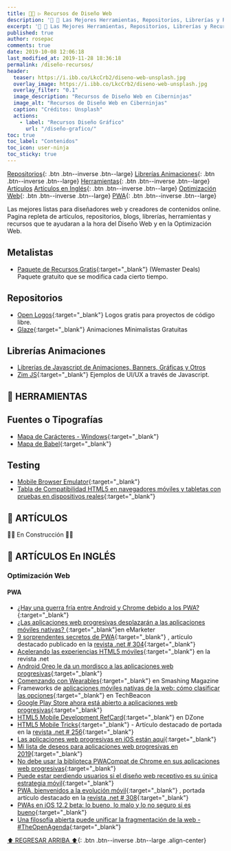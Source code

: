 ```yaml
---
title: 👩‍🎨 ▷ Recursos de Diseño Web
description: '🔨 🎨 Las Mejores Herramientas, Repositorios, Librerías y Recursos para Diseñadores Web'
excerpt: '🔨 🎨 Las Mejores Herramientas, Repositorios, Librerías y Recursos para Diseñadores Web'
published: true
author: rosepac
comments: true
date: 2019-10-08 12:06:18
last_modified_at: 2019-11-28 18:36:18
permalink: /diseño-recursos/
header:
  teaser: https://i.ibb.co/LkcCrb2/diseno-web-unsplash.jpg
  overlay_image: https://i.ibb.co/LkcCrb2/diseno-web-unsplash.jpg
  overlay_filter: "0.1"
  image_description: "Recursos de Diseño Web en Ciberninjas"
  image_alt: "Recursos de Diseño Web en Ciberninjas"
  caption: "Créditos: Unsplash"
  actions:
    - label: "Recursos Diseño Gráfico"
      url: "/diseño-grafico/"
toc: true
toc_label: "Contenidos"
toc_icon: user-ninja
toc_sticky: true
---
```


[Repositorios](/diseño-recursos/#repositorios){: .btn .btn--inverse .btn--large} [Librerías Animaciones](/diseño-recursos/#librerías-animaciones){: .btn .btn--inverse .btn--large} [Herramientas](/diseño-grafico/#-herramientas){: .btn .btn--inverse .btn--large} [Artículos](/diseño-recursos/#-artículos) [Artículos en Inglés](/diseño-recursos/#-artículos-en-inglés){: .btn .btn--inverse .btn--large} [Optimización Web](/diseño-recursos/#optimización-web){: .btn .btn--inverse .btn--large} [PWA](/diseño-recursos/#pwa){: .btn .btn--inverse .btn--large}

Las mejores listas para diseñadores web y creadores de contenidos online. Pagina repleta de artículos, repositorios, blogs, librerías, herramientas y recursos que te ayudaran a la hora del Diseño Web y en la Optimización Web.

## Metalistas

* [Paquete de Recursos Gratis](){:target="_blank"} (Wemaster Deals)  Paquete gratuito que se modifica cada cierto tiempo.

## Repositorios

* [Open Logos](http://openlogos.org/){:target="_blank"} Logos gratis para proyectos de código libre.
* [Glaze](https://www.glazestock.com/){:target="_blank"} Animaciones Minimalistas Gratuitas

## Librerías Animaciones

* [Librerías de Javascript de Animaciones, Banners, Gráficas y Otros](https://ciberninjas.com/librerias-front-end-para-el-desarrollador-web-crea-tu-mejor-diseno)
* [Zim JS](https://zimjs.com/uiux.html){:target="_blank"} Ejemplos de UI/UX a través de Javascript.

## 🧰 HERRAMIENTAS

## Fuentes o Tipografías

* [Mapa de Carácteres - Windows](https://www.youtube.com/watch?v=Kau6nVFRO7g){:target="_blank"}
* [Mapa de Babel](http://www.babelstone.co.uk/Software/BabelMap.html){:target="_blank"}

## Testing

* [Mobile Browser Emulator](/como-publicar-en-instagram-%F0%9F%93%B8-desde-el-ordenador-%F0%9F%96%A5-extension-de-chrome-mobile-browser-emulator/ "Cómo probar cualquier aplicación o web en su versión móvil desde el navegador"){:target="_blank"}
* [Tabla de Compatibilidad HTML5 en navegadores móviles y tabletas con pruebas en dispositivos reales](https://html5test.com/results/desktop.html){:target="_blank"}

## 📰 ARTÍCULOS

👷‍♂️ En Construcción 👷‍♂️‍

## 📰 ARTÍCULOS En INGLÉS

### Optimización Web

#### PWA

* [¿Hay una guerra fría entre Android y Chrome debido a los PWA?](https://medium.com/@firt/is-there-a-cold-war-between-android-and-chrome-because-of-pwas-e50a7471056c){:target="_blank"}
* [¿Las aplicaciones web progresivas desplazarán a las aplicaciones móviles nativas? ](https://www.emarketer.com/content/will-progressive-web-apps-displace-native-mobile-apps){:target="_blank"}en eMarketer
* [9 sorprendentes secretos de PWA](https://www.creativebloq.com/features/pwas-welcome-to-the-mobile-revolution){:target="_blank"} , artículo destacado publicado en la [revista .net # 304](https://www.creativebloq.com/features/9-amazing-pwa-secrets){:target="_blank"}
* [Acelerando las experiencias HTML5 móviles](http://www.creativebloq.com/mobile/speeding-mobile-html5-experiences-8135480){:target="_blank"} en la revista .net
* [Android Oreo le da un mordisco a las aplicaciones web progresivas](https://medium.com/@firt/android-oreo-takes-a-bite-out-of-progressive-web-apps-30b7e854648f){:target="_blank"}
* [Comenzando con Wearables](http://www.smashingmagazine.com/2015/10/getting-started-wearables-plan-build-design/){:target="_blank"} en Smashing Magazine
* Frameworks de [aplicaciones móviles nativas de la web: cómo clasificar las opciones](http://techbeacon.com/web-native-mobile-app-frameworks-how-sort-through-choices){:target="_blank"} en TechBeacon
* [Google Play Store ahora está abierto a aplicaciones web progresivas](https://medium.com/@firt/google-play-store-now-open-for-progressive-web-apps-ec6f3c6ff3cc){:target="_blank"}
* [HTML5 Mobile Development RefCard](http://refcardz.dzone.com/refcardz/html5-mobile-development){:target="_blank"} en DZone
* [HTML5 Mobile Tricks](http://www.creativebloq.com/html5/12-html5-tricks-mobile-81412803){:target="_blank"} - Artículo destacado de portada en la [revista .net # 256](http://www.myfavouritemagazines.co.uk/design/net-magazine-back-issues/net-august-14-issue-256/){:target="_blank"}
* [Las aplicaciones web progresivas en iOS están aquí](https://medium.com/@firt/progressive-web-apps-on-ios-are-here-d00430dee3a7){:target="_blank"}
* [Mi lista de deseos para aplicaciones web progresivas en 2019](https://medium.com/@firt/my-wish-list-for-progressive-web-apps-in-2019-ba2df2bb1f6f){:target="_blank"}
* [No debe usar la biblioteca PWACompat de Chrome en sus aplicaciones web progresivas](https://medium.com/@firt/you-shouldnt-use-chrome-s-pwacompat-library-in-your-progressive-web-apps-6b3496faab62){:target="_blank"}
* [Puede estar perdiendo usuarios si el diseño web receptivo es su única estrategia móvil](http://smashingmagazine.com/2014/07/22/responsive-web-design-should-not-be-your-only-mobile-strategy/){:target="_blank"}
* [PWA, bienvenidos a la evolución móvil](https://www.creativebloq.com/features/pwas-welcome-to-the-mobile-revolution){:target="_blank"} , portada artículo destacado en la [revista .net # 308](https://www.myfavouritemagazines.co.uk/design/net-magazine-back-issues/net-august-2018-issue-308/){:target="_blank"}
* [PWAs en iOS 12.2 beta: lo bueno, lo malo y lo no seguro si es bueno](https://medium.com/@firt/pwas-on-ios-12-2-beta-the-good-the-bad-and-the-not-sure-yet-if-good-a37b6fa6afbf){:target="_blank"}
* [Una filosofía abierta puede unificar la fragmentación de la web - #TheOpenAgenda](http://blog.digital.telefonica.com/2013/09/03/theopenagenda-max-firtman/){:target="_blank"}

[⬆ REGRESAR ARRIBA ⬆](/diseño-recursos/#page-title "Regresar al Inicio"){: .btn .btn--inverse .btn--large .align-center}
<!-- * []( ""){:target="_blank"} -->

<!-- https://www.prototypr.io/toolbox -->
